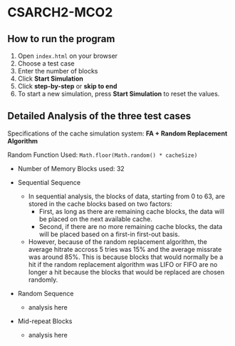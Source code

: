 # CSARCH2-MCO2

## How to run the program
1. Open `index.html` on your browser
2. Choose a test case
3. Enter the number of blocks
4. Click **Start Simulation**
5. Click **step-by-step** or **skip to end**
6. To start a new simulation, press **Start Simulation** to reset the values.



## Detailed Analysis of the three test cases
Specifications of the cache simulation system: **FA + Random Replacement Algorithm**

Random Function Used: `Math.floor(Math.random() * cacheSize)`
- Number of Memory Blocks used: 32
  
- Sequential Sequence
  - In sequential analysis, the blocks of data, starting from 0 to 63, are stored in the cache blocks based on two factors:
    - First, as long as there are remaining cache blocks, the data will be placed on the next available cache.
    - Second, if there are no more remaining cache blocks, the data will be placed based on a first-in first-out basis.
  - However, because of the random replacement algorithm, the average hitrate accross 5 tries was 15% and the average missrate was around 85%. This is because blocks that would normally be a hit if the random replacement algorithm was LIFO or FIFO are no longer a hit because the blocks that would be replaced are chosen randomly. 

- Random Sequence
  - analysis here

- Mid-repeat Blocks
  - analysis here

